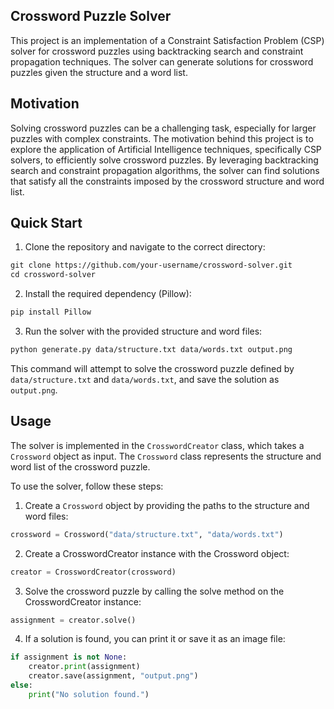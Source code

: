 ## Crossword Puzzle Solver

This project is an implementation of a Constraint Satisfaction Problem (CSP) solver for crossword puzzles using backtracking search and constraint propagation techniques. The solver can generate solutions for crossword puzzles given the structure and a word list.

## Motivation

Solving crossword puzzles can be a challenging task, especially for larger puzzles with complex constraints. The motivation behind this project is to explore the application of Artificial Intelligence techniques, specifically CSP solvers, to efficiently solve crossword puzzles. By leveraging backtracking search and constraint propagation algorithms, the solver can find solutions that satisfy all the constraints imposed by the crossword structure and word list.

## Quick Start

1. Clone the repository and navigate to the correct directory:
```txt
git clone https://github.com/your-username/crossword-solver.git
cd crossword-solver
```
2. Install the required dependency (Pillow):
```txt
pip install Pillow
```
3. Run the solver with the provided structure and word files:
```txt
python generate.py data/structure.txt data/words.txt output.png
```

This command will attempt to solve the crossword puzzle defined by `data/structure.txt` and `data/words.txt`, and save the solution as `output.png`.

## Usage

The solver is implemented in the `CrosswordCreator` class, which takes a `Crossword` object as input. The `Crossword` class represents the structure and word list of the crossword puzzle.

To use the solver, follow these steps:

1. Create a `Crossword` object by providing the paths to the structure and word files:

```python
crossword = Crossword("data/structure.txt", "data/words.txt")
```
2. Create a CrosswordCreator instance with the Crossword object:
```python
creator = CrosswordCreator(crossword)
```
3. Solve the crossword puzzle by calling the solve method on the CrosswordCreator instance:
```python
assignment = creator.solve()
```
4. If a solution is found, you can print it or save it as an image file:
```python
if assignment is not None:
    creator.print(assignment)
    creator.save(assignment, "output.png")
else:
    print("No solution found.")
```

